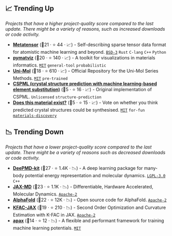 ## 📈 Trending Up

_Projects that have a higher project-quality score compared to the last update. There might be a variety of reasons, such as increased downloads or code activity._

- <b><a href="https://github.com/lab-cosmo/metatensor">Metatensor</a></b> (🥈21 ·  ⭐ 44 · 📈) - Self-describing sparse tensor data format for atomistic machine learning and beyond. <code><a href="http://bit.ly/3aKzpTv">BSD-3</a></code> <code>Rust</code> <code>C-lang</code> <code>C++</code> <code>Python</code>
- <b><a href="https://github.com/janosh/pymatviz">pymatviz</a></b> (🥇20 ·  ⭐ 140 · 📈) - A toolkit for visualizations in materials informatics. <code><a href="http://bit.ly/34MBwT8">MIT</a></code> <code>general-tool</code> <code>probabilistic</code>
- <b><a href="https://github.com/deepmodeling/Uni-Mol">Uni-Mol</a></b> (🥈18 ·  ⭐ 610 · 📈) - Official Repository for the Uni-Mol Series Methods. <code><a href="http://bit.ly/34MBwT8">MIT</a></code> <code>pre-trained</code>
- <b><a href="https://github.com/Minoru938/CSPML">CSPML (crystal structure prediction with machine learning-based element substitution)</a></b> (🥉5 ·  ⭐ 16 · 📈) - Original implementation of CSPML. <code>Unlicensed</code> <code>structure-prediction</code>
- <b><a href="https://thismaterialdoesnotexist.com/">Does this material exist?</a></b> (🥉5 ·  ⭐ 15 · 📈) - Vote on whether you think predicted crystal structures could be synthesised. <code><a href="http://bit.ly/34MBwT8">MIT</a></code> <code>for-fun</code> <a href="https://www.psik2022.net/program/symposia#h.p_hM6hJbQD9dex"><code>materials-discovery</code></a>

## 📉 Trending Down

_Projects that have a lower project-quality score compared to the last update. There might be a variety of reasons such as decreased downloads or code activity._

- <b><a href="https://github.com/deepmodeling/deepmd-kit">DeePMD-kit</a></b> (🥇27 ·  ⭐ 1.4K · 📉) - A deep learning package for many-body potential energy representation and molecular dynamics. <code><a href="http://bit.ly/37RvQcA">LGPL-3.0</a></code> <code>C++</code>
- <b><a href="https://github.com/jax-md/jax-md">JAX-MD</a></b> (🥇23 ·  ⭐ 1.1K · 📉) - Differentiable, Hardware Accelerated, Molecular Dynamics. <code><a href="http://bit.ly/3nYMfla">Apache-2</a></code>
- <b><a href="https://github.com/google-deepmind/alphafold">AlphaFold</a></b> (🥇22 ·  ⭐ 12K · 📉) - Open source code for AlphaFold. <code><a href="http://bit.ly/3nYMfla">Apache-2</a></code>
- <b><a href="https://github.com/google-deepmind/kfac-jax">KFAC-JAX</a></b> (🥇19 ·  ⭐ 210 · 📉) - Second Order Optimization and Curvature Estimation with K-FAC in JAX. <code><a href="http://bit.ly/3nYMfla">Apache-2</a></code>
- <b><a href="https://github.com/apax-hub/apax">apax</a></b> (🥈14 ·  ⭐ 12 · 📉) - A flexible and performant framework for training machine learning potentials. <code><a href="http://bit.ly/34MBwT8">MIT</a></code>


